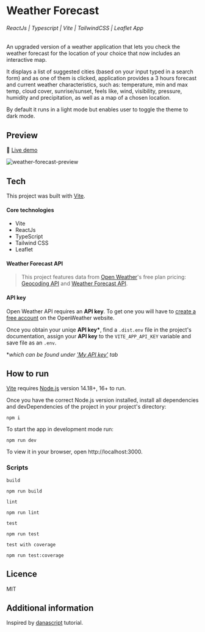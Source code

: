 # Weather Forecast

###### ReactJs | Typescript | Vite | TailwindCSS | Leaflet App

An upgraded version of a weather application that lets you check the weather forecast for the location of your choice that now includes an interactive map.

It displays a list of suggested cities (based on your input typed in a search form) and as one of them is clicked, application provides a 3 hours forecast and current weather characteristics, such as: temperature, min and max temp, cloud cover, sunrise/sunset, feels like, wind, visibility, pressure, humidity and precipitation, as well as a map of a chosen location.

By default it runs in a light mode but enables user to toggle the theme to dark mode.

## Preview

🔗 [Live demo](https://przezsamoha-weather-forecast.netlify.app/)

![weather-forecast-preview](https://user-images.githubusercontent.com/99020665/221035611-89b3b32a-5456-413d-9643-e266d8721d99.png)

## Tech

This project was built with [Vite](https://vitejs.dev/).

#### Core technologies

- Vite
- ReactJs
- TypeScript
- Tailwind CSS
- Leaflet

#### Weather Forecast API

> This project features data from [Open Weather](https://openweathermap.org/)'s free plan pricing:
> [Geocoding API](https://openweathermap.org/api/geocoding-api) and
> [Weather Forecast API](https://openweathermap.org/forecast5).

#### API key

Open Weather API requires an **API key**.
To get one you will have to [create a free account](https://home.openweathermap.org/users/sign_up) on the OpenWeather website.

Once you obtain your uniqe **API key\***, find a `.dist.env` file in the project's documentation, assign your **API key** to the `VITE_APP_API_KEY` variable and save file as an `.env`.

\*_which can be found under ['My API key'](https://home.openweathermap.org/api_keys) tab_

## How to run

[Vite](https://vitejs.dev/guide/#scaffolding-your-first-vite-project) requires [Node.js](https://nodejs.org/en/) version 14.18+, 16+ to run.

Once you have the correct Node.js version installed, install all dependencies and devDependencies of the project in your project's directory:

```
npm i
```

To start the app in development mode run:

```
npm run dev
```

To view it in your browser, open http://localhost:3000.

### Scripts

`build`

```
npm run build
```

`lint`

```
npm run lint
```

`test`

```
npm run test
```

`test with coverage`

```
npm run test:coverage
```

## Licence

MIT

## Additional information

Inspired by [danascript](https://github.com/danascript/the-ultimate-api-challenge-weather-api-typescript) tutorial.
